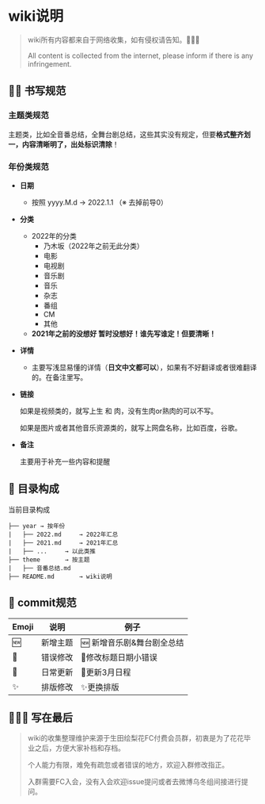 # wiki说明

> wiki所有内容都来自于网络收集，如有侵权请告知。**🙇🏻‍♀️**
>
> All content is collected from the internet, please inform if there is any infringement.

## ✍🏻 书写规范

### 主题类规范

主题类，比如全音番总结，全舞台剧总结，这些其实没有规定，但要**格式整齐划一，内容清晰明了，出处标识清除**！

### 年份类规范

- **日期** 

  - 按照 yyyy.M.d  →  2022.1.1 （※ 去掉前导0）

- **分类**

  - 2022年的分类
    - 乃木坂（2022年之前无此分类）
    - 电影
    - 电视剧
    - 音乐剧
    - 音乐
    - 杂志
    - 番组
    - CM
    - 其他
  - **2021年之前的没想好 暂时没想好！谁先写谁定！但要清晰！**

- **详情**

  * 主要写浅显易懂的详情（**日文中文都可以**），如果有不好翻译或者很难翻译的。在备注里写。

- **链接**

  如果是视频类的，就写上生 和 肉，没有生肉or熟肉的可以不写。

  如果是图片或者其他音乐资源类的，就写上网盘名称，比如百度，谷歌。

- **备注**

  主要用于补充一些内容和提醒

## 🐸 目录构成

当前目录构成

```
├── year → 按年份
|   ├── 2022.md		→ 2022年汇总
|   ├── 2021.md		→ 2021年汇总
|   ├── ...		→ 以此类推
├── theme		→ 按主题
|   ├── 音番总结.md
├── README.md		→ wiki说明
```

##  📌 commit规范

| Emoji | 说明     | 例子                      |
| ----- | -------- | ------------------------- |
| 🆕     | 新增主题 | 🆕 新增音乐剧&舞台剧全总结 |
| 🐛     | 错误修改 | 🐛修改标题日期小错误       |
| 🚧     | 日常更新 | 🚧更新3月日程              |
| ✨     | 排版修改 | ✨更换排版                 |



## 🙇🏻‍♀️ 写在最后

> wiki的收集整理维护来源于生田绘梨花FC付费会员群，初衷是为了花花毕业之后，方便大家补档和存档。
>
> 个人能力有限，难免有疏忽或者错误的地方，欢迎入群修改指正。
>
> 入群需要FC入会，没有入会欢迎issue提问或者去微博乌冬组间接进行提问。
